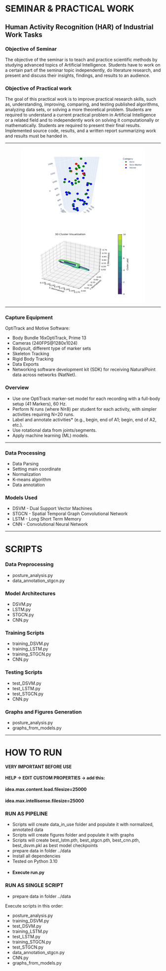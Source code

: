 # SEMINAR & PRACTICAL WORK

## Human Activity Recognition (HAR) of Industrial Work Tasks

### Objective of Seminar

The objective of the seminar is to teach and practice scientific methods by
studying advanced topics of Artificial Intelligence. Students have to work on a
certain part of the seminar topic independently, do literature research, and
present and discuss their insights, findings, and results to an audience.

### Objective of Practical work

The goal of this practical work is to improve practical research skills, such as, understanding,
improving, comparing, and testing published algorithms, analyzing data sets, or solving a more
theoretical problem. Students are required to understand a current practical problem in Artificial
Intelligence or a related field and to independently work on solving it computationally or
mathematically. Students are required to present their final results. Implemented source code,
results, and a written report summarizing work and results must be handed in.

---

<p align="center">
<img align="center" width="400" height="250" src="figs/gifs/pose_normal_squad.gif"/>
<img align="center" width="400" height="250" src="figs/fig_data_12343658_1_012.png"/>
</p>

---

### Capture Equipment

OptiTrack and Motive Software:

- Body Bundle 16xOptiTrack, Prime 13
- Cameras (240FPS@1280x1024)
- Bodysuit, different type of marker sets
- Skeleton Tracking
- Rigid Body Tracking
- Data Exports
- Networking software development kit (SDK) for receiving NaturalPoint data across networks (NatNet).

### Overview

- Use one OptiTrack marker-set model for each recording with a full-body setup (41 Markers), 60 Hz.
- Perform N runs (where N≥8) per student for each activity, with simpler activities requiring N=20 runs.
- Label and annotate activities* (e.g., begin, end of A1; begin, end of A2, etc.).
- Use rotational data from joints/segments.
- Apply machine learning (ML) models.

---

### Data Processing

- Data Parsing
- Setting main coordinate
- Normalization
- K-means algorithm
- Data annotation

### Models Used

- DSVM - Dual Support Vector Machines
- STGCN - Spatial Temporal Graph Convolutional Network
- LSTM - Long Short Term Memory
- CNN - Convolutional Neural Network

---

# SCRIPTS

### Data Preprocessing

- posture_analysis.py
- data_annotation_stgcn.py

### Model Architectures

- DSVM.py
- LSTM.py
- STGCN.py
- CNN.py

### Training Scripts

- training_DSVM.py
- training_LSTM.py
- training_STGCN.py
- CNN.py

### Testing Scripts

- test_DSVM.py
- test_LSTM.py
- test_STGCN.py
- CNN.py

### Graphs and Figures Generation

- posture_analysis.py
- graphs_from_models.py

---

# HOW TO RUN

#### VERY IMPORTANT BEFORE USE

#### HELP -> EDIT CUSTOM PROPERTIES -> add this:

#### idea.max.content.load.filesize=25000

#### idea.max.intellisense.filesize=25000

### RUN AS PIPELINE

- Scripts will create data_in_use folder and populate it with normalized, annotated data
- Scripts will create figures folder and populate it with graphs
- Scripts will create best_lstm.pth, best_stgcn.pth, best_cnn.pth, best_dsvm.pkl as best model checkpoints
- prepare data in folder ../data
- Install all dependencies
- Tested on Python 3.10
- #### Execute run.py

### RUN AS SINGLE SCRIPT

- prepare data in folder ../data

Execute scripts in this order:

- posture_analysis.py
- training_DSVM.py
- test_DSVM.py
- training_LSTM.py
- test_LSTM.py
- training_STGCN.py
- test_STGCN.py
- data_annotation_stgcn.py
- CNN.py
- graphs_from_models.py